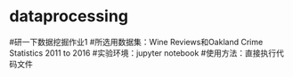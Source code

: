 # dataprocessing
#研一下数据挖掘作业1
#所选用数据集：Wine Reviews和Oakland Crime Statistics 2011 to 2016
#实验环境：jupyter notebook
#使用方法：直接执行代码文件
